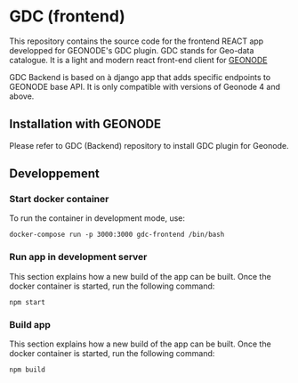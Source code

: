 # GDC (frontend)

This repository contains the source code for the frontend REACT app developped for GEONODE's GDC plugin.
GDC stands for Geo-data catalogue. It is a light and modern react front-end client for [GEONODE](https://github.com/GeoNode/geonode)

GDC Backend is based on à django app that adds specific endpoints to GEONODE base API.
It is only compatible with versions of Geonode 4 and above.

## Installation with GEONODE

Please refer to GDC (Backend) repository to install GDC plugin for Geonode.

## Developpement

### Start docker container
To run the container in development mode, use:
```
docker-compose run -p 3000:3000 gdc-frontend /bin/bash
```

### Run app in development server

This section explains how a new build of the app can be built.
Once the docker container is started, run the following command:
```
npm start
```

### Build app

This section explains how a new build of the app can be built.
Once the docker container is started, run the following command:
```
npm build
```
